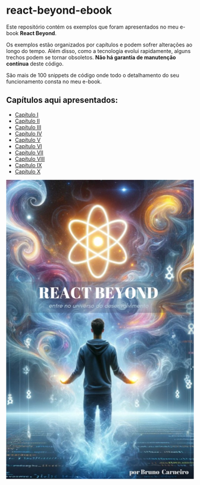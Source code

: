 # react-beyond-ebook

Este repositório contém os exemplos que foram apresentados no meu e-book **React Beyond**.

Os exemplos estão organizados por capítulos e podem sofrer alterações ao longo do tempo. Além disso, como a tecnologia evolui rapidamente, alguns trechos podem se tornar obsoletos. **Não há garantia de manutenção contínua** deste código.

São mais de 100 snippets de código onde todo o detalhamento do seu funcionamento consta no meu e-book.

## Capítulos aqui apresentados:

* [Capítulo I](./capitulo-01/)
* [Capítulo II](./capitulo-02/)
* [Capítulo III](./capitulo-03/)
* [Capítulo IV](./capitulo-04/)
* [Capítulo V](./capitulo-05/)
* [Capítulo VI](./capitulo-06/)
* [Capítulo VII](./capitulo-07/)
* [Capítulo VIII](./capitulo-08/)
* [Capítulo IX](./capitulo-09/)
* [Capítulo X](./capitulo-10/)

![](./react-beyond-banner.jpeg)